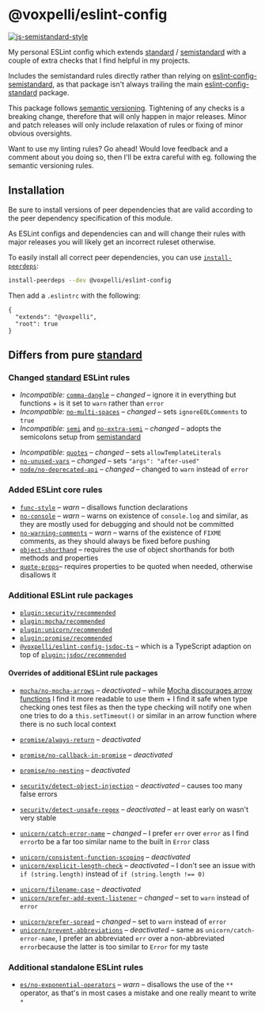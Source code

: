 # @voxpelli/eslint-config

[![js-semistandard-style](https://img.shields.io/badge/code%20style-semistandard-brightgreen.svg?style=flat)](https://github.com/standard/semistandard)

My personal ESLint config which extends [standard](https://standardjs.com/) / [semistandard](https://github.com/standard/semistandard) with a couple of extra checks that I find helpful in my projects.

Includes the semistandard rules directly rather than relying on [eslint-config-semistandard](https://github.com/standard/eslint-config-semistandard), as that package isn't always trailing the main [eslint-config-standard](https://github.com/standard/eslint-config-standard) package.

This package follows [semantic versioning](https://semver.org/). Tightening of any checks is a breaking change, therefore that will only happen in major releases. Minor and patch releases will only include relaxation of rules or fixing of minor obvious oversights.

Want to use my linting rules? Go ahead! Would love feedback and a comment about you doing so, then I'll be extra careful with eg. following the semantic versioning rules.

## Installation

Be sure to install versions of peer dependencies that are valid according to the peer dependency specification of this module.

As ESLint configs and dependencies can and will change their rules with major releases you will likely get an incorrect ruleset otherwise.

To easily install all correct peer dependencies, you can use [`install-peerdeps`](https://www.npmjs.com/package/install-peerdeps):

```bash
install-peerdeps --dev @voxpelli/eslint-config
```

Then add a `.eslintrc` with the following:

```
{
  "extends": "@voxpelli",
  "root": true
}
```

## Differs from pure [standard](https://standardjs.com/)

<!-- TODO: Mention something about ecmaVersion and such -->
### Changed [standard](https://standardjs.com/) ESLint rules

* *Incompatible:* [`comma-dangle`](https://eslint.org/docs/rules/comma-dangle) – *changed* – ignore it in everything but functions + is it set to `warn` rather than `error`
* *Incompatible:* [`no-multi-spaces`](https://eslint.org/docs/rules/no-multi-spaces) – *changed* – sets `ignoreEOLComments` to `true`
* *Incompatible:* [`semi`](https://eslint.org/docs/rules/semi) and [`no-extra-semi`](https://eslint.org/docs/rules/no-extra-semi) – *changed* – adopts the semicolons setup from [semistandard](https://github.com/standard/semistandard)
<!-- TODO: Remove allowTemplateLiterals -->
* *Incompatible:* [`quotes`](https://eslint.org/docs/rules/quotes) – *changed* – sets `allowTemplateLiterals`
* [`no-unused-vars`](https://eslint.org/docs/rules/no-unused-vars) – *changed* – sets `"args": "after-used"`
* [`node/no-deprecated-api`](https://github.com/mysticatea/eslint-plugin-node/blob/master/docs/rules/no-deprecated-api.md) – *changed* – changed to `warn` instead of `error`

### Added ESLint core rules

* [`func-style`](https://eslint.org/docs/rules/func-style) – *warn* – disallows function declarations
* [`no-console`](https://eslint.org/docs/rules/no-console) – *warn* – warns on existence of `console.log` and similar, as they are mostly used for debugging and should not be committed
* [`no-warning-comments`](https://eslint.org/docs/rules/no-warning-comments) – *warn* – warns of the existence of `FIXME` comments, as they should always be fixed before pushing
* [`object-shorthand`](https://eslint.org/docs/rules/object-shorthand) – requires the use of object shorthands for both methods and properties
* [`quote-props`](https://eslint.org/docs/rules/quote-props)– requires properties to be quoted when needed, otherwise disallows it

### Additional ESLint rule packages

* [`plugin:security/recommended`](https://github.com/nodesecurity/eslint-plugin-security/blob/master/index.js)
* [`plugin:mocha/recommended`](https://github.com/lo1tuma/eslint-plugin-mocha/blob/master/index.js)
* [`plugin:unicorn/recommended`](https://github.com/sindresorhus/eslint-plugin-unicorn/blob/master/index.js)
* [`plugin:promise/recommended`](https://github.com/xjamundx/eslint-plugin-promise/blob/development/index.js)
* [`@voxpelli/eslint-config-jsdoc-ts`](https://github.com/voxpelli/eslint-config-jsdoc-ts/blob/main/eslintrc.json) – which is a TypeScript adaption on top of [`plugin:jsdoc/recommended`](https://github.com/gajus/eslint-plugin-jsdoc#configuration)
<!-- TODO: Add plugin:node/recommended -->

#### Overrides of additional ESLint rule packages

* [`mocha/no-mocha-arrows`](https://github.com/lo1tuma/eslint-plugin-mocha/blob/master/docs/rules/no-mocha-arrows.md) – *deactivated* – while [Mocha discourages arrow functions](https://mochajs.org/#arrow-functions) I find it more readable to use them + I find it safe when type checking ones test files as then the type checking will notify one when one tries to do a `this.setTimeout()` or similar in an arrow function where there is no such local context

<!-- TODO: Remove completely -->
* [`promise/always-return`](https://github.com/xjamundx/eslint-plugin-promise/blob/development/docs/rules/always-return.md) – *deactivated*
<!-- TODO: Remove completely -->
* [`promise/no-callback-in-promise`](https://github.com/xjamundx/eslint-plugin-promise/blob/development/docs/rules/no-callback-in-promise.md) – *deactivated*
<!-- TODO: Remove completely -->
* [`promise/no-nesting`](https://github.com/xjamundx/eslint-plugin-promise/blob/development/docs/rules/no-nesting.md) – *deactivated*

* [`security/detect-object-injection`](https://github.com/nodesecurity/eslint-plugin-security#detect-object-injection) – *deactivated* – causes too many false errors
* [`security/detect-unsafe-regex`](https://github.com/nodesecurity/eslint-plugin-security#detect-unsafe-regex) – *deactivated* – at least early on wasn't very stable

* [`unicorn/catch-error-name`](https://github.com/sindresorhus/eslint-plugin-unicorn/blob/master/docs/rules/catch-error-name.md) – *changed* – I prefer `err` over `error` as I find `error`to be a far too similar name to the built in `Error` class
<!-- TODO: Reactivate? -->
* [`unicorn/consistent-function-scoping`](https://github.com/sindresorhus/eslint-plugin-unicorn/blob/master/docs/rules/consistent-function-scoping.md) – *deactivated*
* [`unicorn/explicit-length-check`](https://github.com/sindresorhus/eslint-plugin-unicorn/blob/master/docs/rules/explicit-length-check.md) – *deactivated* – I don't see an issue with `if (string.length)` instead of `if (string.length !== 0)`
<!-- TODO: Reactivate? -->
* [`unicorn/filename-case`](https://github.com/sindresorhus/eslint-plugin-unicorn/blob/master/docs/rules/filename-case.md) – *deactivated*
* [`unicorn/prefer-add-event-listener`](https://github.com/sindresorhus/eslint-plugin-unicorn/blob/master/docs/rules/prefer-add-event-listener.md) – *changed* – set to `warn` instead of `error`
<!-- TODO: Reactivate? -->
* [`unicorn/prefer-spread`](https://github.com/sindresorhus/eslint-plugin-unicorn/blob/master/docs/rules/prefer-spread.md) – *changed* – set to `warn` instead of `error`
* [`unicorn/prevent-abbreviations`](https://github.com/sindresorhus/eslint-plugin-unicorn/blob/master/docs/rules/prevent-abbreviations.md) – *deactivated* – same as `unicorn/catch-error-name`, I prefer an abbreviated `err` over a non-abbreviated `error`because the latter is too similar to `Error` for my taste

### Additional standalone ESLint rules

<!-- TODO: Add promise/prefer-await-to-then -->
<!-- TODO: Maybe add promise/prefer-await-to-callbacks -->
<!-- TODO: Maybe add node/no-mixed-requires -->
<!-- TODO: Maybe add node/no-sync -->
<!-- TODO: Maybe add node/no-process-env -->
<!-- TODO: Maybe add node/prefer-global/console -->
<!-- TODO: Maybe add node/prefer-promises/fs -->
* [`es/no-exponential-operators`](https://mysticatea.github.io/eslint-plugin-es/rules/no-exponential-operators.html) – *warn* – disallows the use of the `**` operator, as that's in most cases a mistake and one really meant to write `*`
